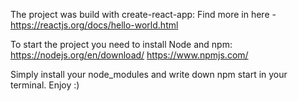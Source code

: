 The project was build with create-react-app: Find more in here - https://reactjs.org/docs/hello-world.html

To start the project you need to install Node and npm: https://nodejs.org/en/download/
https://www.npmjs.com/

Simply install your node_modules and write down npm start in your terminal.
Enjoy :)  
